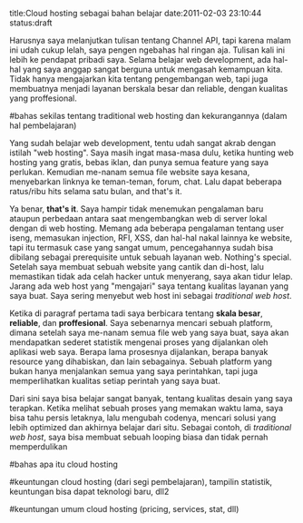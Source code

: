title:Cloud hosting sebagai bahan belajar
date:2011-02-03 23:10:44
status:draft

Harusnya saya melanjutkan tulisan tentang Channel API, tapi karena malam ini udah cukup lelah, saya pengen ngebahas hal ringan aja. Tulisan kali ini lebih ke pendapat pribadi saya. Selama belajar web development, ada hal-hal yang saya anggap sangat berguna untuk mengasah kemampuan kita. Tidak hanya mengajarkan kita tentang pengembangan web, tapi juga membuatnya menjadi layanan berskala besar dan reliable, dengan kualitas yang proffesional.

#bahas sekilas tentang traditional web hosting dan kekurangannya (dalam hal pembelajaran)

Yang sudah belajar web development, tentu udah sangat akrab dengan istilah "web hosting". Saya masih ingat masa-masa dulu, ketika hunting web hosting yang gratis, bebas iklan, dan punya semua feature yang saya perlukan. Kemudian me-nanam semua file website saya kesana, menyebarkan linknya ke teman-teman, forum, chat. Lalu dapat beberapa ratus/ribu hits selama satu bulan, and that's it.

Ya benar, <strong>that's it</strong>. Saya hampir tidak menemukan pengalaman baru ataupun perbedaan antara saat mengembangkan web di server lokal dengan di web hosting. Memang ada beberapa pengalaman tentang user iseng, memasukan injection, RFI, XSS, dan hal-hal nakal lainnya ke website, tapi itu termasuk case yang sangat umum, pencegahannya sudah bisa dibilang sebagai prerequisite untuk sebuah layanan web. Nothing's special. Setelah saya membuat sebuah website yang cantik dan di-host, lalu memastikan tidak ada celah hacker untuk menyerang, saya akan tidur lelap. Jarang ada web host yang "mengajari" saya tentang kualitas layanan yang saya buat. Saya sering menyebut web host ini sebagai <em>traditional web host</em>.

Ketika di paragraf pertama tadi saya berbicara tentang <strong>skala besar</strong>, <strong>reliable</strong>, dan <strong>proffesional</strong>. Saya sebenarnya mencari sebuah platform, dimana setelah saya me-nanam semua file web yang saya buat, saya akan mendapatkan sederet statistik mengenai proses yang dijalankan oleh aplikasi web saya. Berapa lama prosesnya dijalankan, berapa banyak resource yang dihabiskan, dan lain sebagainya. Sebuah platform yang bukan hanya menjalankan semua yang saya perintahkan, tapi juga memperlihatkan kualitas setiap perintah yang saya buat.

Dari sini saya bisa belajar sangat banyak, tentang kualitas desain yang saya terapkan. Ketika melihat sebuah proses yang memakan waktu lama, saya bisa tahu persis letaknya, lalu mengubah codenya, mencari solusi yang lebih optimized dan akhirnya belajar dari situ. Sebagai contoh, di <em>traditional web host</em>, saya bisa membuat sebuah looping biasa dan tidak pernah memperdulikan

#bahas apa itu cloud hosting

#keuntungan cloud hosting (dari segi pembelajaran), tampilin statistik, keuntungan bisa dapat teknologi baru, dll2

#keuntungan umum cloud hosting (pricing, services, stat, dll)